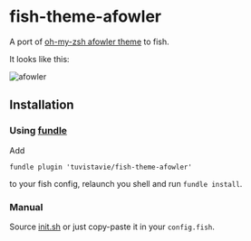 # fish-theme-afowler

A port of [oh-my-zsh afowler theme](https://github.com/robbyrussell/oh-my-zsh/wiki/themes#afowler) to fish.

It looks like this:

![afowler](https://cloud.githubusercontent.com/assets/1436271/10954787/eea37dca-8392-11e5-943a-daf123c4f122.png)

## Installation

### Using [fundle](https://github.com/tuvistavie/fundle)

Add

```
fundle plugin 'tuvistavie/fish-theme-afowler'
```

to your fish config, relaunch you shell and run `fundle install`.

### Manual

Source [init.sh](./init.fish) or just copy-paste it in your `config.fish`.
